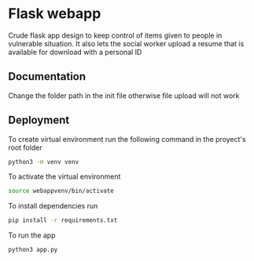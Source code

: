 
# Flask webapp

Crude flask app design to keep control of items given to people in vulnerable situation.
It also lets the social worker upload a resume that is available for download with a personal ID



## Documentation

Change the folder path in the init file otherwise file upload will not work


## Deployment

To create virtual environment run the following command in the proyect's root folder

```bash
python3 -m venv venv
```
To activate the virtual environment

```bash
source webappvenv/bin/activate
```
To install dependencies run
```bash
pip install -r requirements.txt
```
To run the app
```bash
python3 app.py
```


